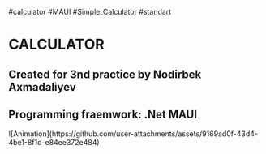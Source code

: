 #calculator #MAUI #Simple_Calculator #standart
<h1>CALCULATOR</h1>
<h2>Created for 3nd practice by Nodirbek Axmadaliyev</h2>
<h2 textcolor = "red">Programming fraemwork: .Net MAUI</h2>
![Animation](https://github.com/user-attachments/assets/9169ad0f-43d4-4be1-8f1d-e84ee372e484)
